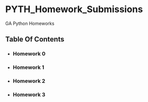# PYTH_Homework_Submissions
GA Python Homeworks

## Table Of Contents

- ### Homework 0

- ### Homework 1

- ### Homework 2

- ### Homework 3

